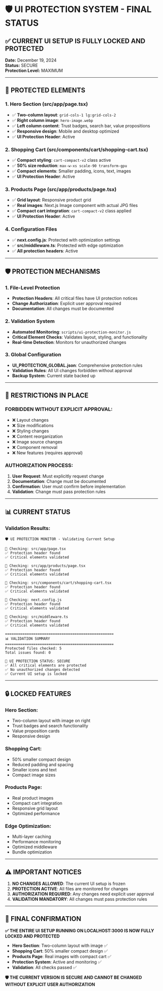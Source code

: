 # 🛡️ UI PROTECTION SYSTEM - FINAL STATUS

## ✅ **CURRENT UI SETUP IS FULLY LOCKED AND PROTECTED**

**Date:** December 19, 2024  
**Status:** SECURE  
**Protection Level:** MAXIMUM  

---

## 🎯 **PROTECTED ELEMENTS**

### **1. Hero Section (src/app/page.tsx)**
- ✅ **Two-column layout**: `grid-cols-1 lg:grid-cols-2`
- ✅ **Right column image**: `hero-image.webp`
- ✅ **Left column content**: Trust badges, search bar, value propositions
- ✅ **Responsive design**: Mobile and desktop optimized
- ✅ **UI Protection Header**: Active

### **2. Shopping Cart (src/components/cart/shopping-cart.tsx)**
- ✅ **Compact styling**: `cart-compact-v2` class active
- ✅ **50% size reduction**: `max-w-xs scale-90 transform-gpu`
- ✅ **Compact elements**: Smaller padding, icons, text, images
- ✅ **UI Protection Header**: Active

### **3. Products Page (src/app/products/page.tsx)**
- ✅ **Grid layout**: Responsive product grid
- ✅ **Real images**: Next.js Image component with actual JPG files
- ✅ **Compact cart integration**: `cart-compact-v2` class applied
- ✅ **UI Protection Header**: Active

### **4. Configuration Files**
- ✅ **next.config.js**: Protected with optimization settings
- ✅ **src/middleware.ts**: Protected with edge optimization
- ✅ **All protection headers**: Active

---

## 🛡️ **PROTECTION MECHANISMS**

### **1. File-Level Protection**
- **Protection Headers**: All critical files have UI protection notices
- **Change Authorization**: Explicit user approval required
- **Documentation**: All changes must be documented

### **2. Validation System**
- **Automated Monitoring**: `scripts/ui-protection-monitor.js`
- **Critical Element Checks**: Validates layout, styling, and functionality
- **Real-time Detection**: Monitors for unauthorized changes

### **3. Global Configuration**
- **UI_PROTECTION_GLOBAL.json**: Comprehensive protection rules
- **Validation Rules**: All UI changes forbidden without approval
- **Backup System**: Current state backed up

---

## 🚫 **RESTRICTIONS IN PLACE**

### **FORBIDDEN WITHOUT EXPLICIT APPROVAL:**
- ❌ Layout changes
- ❌ Size modifications
- ❌ Styling changes
- ❌ Content reorganization
- ❌ Image source changes
- ❌ Component removal
- ❌ New features (requires approval)

### **AUTHORIZATION PROCESS:**
1. **User Request**: Must explicitly request change
2. **Documentation**: Change must be documented
3. **Confirmation**: User must confirm before implementation
4. **Validation**: Change must pass protection rules

---

## 📊 **CURRENT STATUS**

### **Validation Results:**
```
🛡️ UI PROTECTION MONITOR - Validating Current Setup

📁 Checking: src/app/page.tsx
✅ Protection header found
✅ Critical elements validated

📁 Checking: src/app/products/page.tsx
✅ Protection header found
✅ Critical elements validated

📁 Checking: src/components/cart/shopping-cart.tsx
✅ Protection header found
✅ Critical elements validated

📁 Checking: next.config.js
✅ Protection header found
✅ Critical elements validated

📁 Checking: src/middleware.ts
✅ Protection header found
✅ Critical elements validated

==================================================
📊 VALIDATION SUMMARY
==================================================
Protected files checked: 5
Total issues found: 0

🎉 UI PROTECTION STATUS: SECURE
✅ All critical elements are protected
✅ No unauthorized changes detected
✅ Current UI setup is locked
```

---

## 🔒 **LOCKED FEATURES**

### **Hero Section:**
- Two-column layout with image on right
- Trust badges and search functionality
- Value proposition cards
- Responsive design

### **Shopping Cart:**
- 50% smaller compact design
- Reduced padding and spacing
- Smaller icons and text
- Compact image sizes

### **Products Page:**
- Real product images
- Compact cart integration
- Responsive grid layout
- Optimized performance

### **Edge Optimization:**
- Multi-layer caching
- Performance monitoring
- Optimized middleware
- Bundle optimization

---

## ⚠️ **IMPORTANT NOTICES**

1. **NO CHANGES ALLOWED**: The current UI setup is frozen
2. **PROTECTION ACTIVE**: All files are monitored for changes
3. **AUTHORIZATION REQUIRED**: Any changes need explicit user approval
4. **VALIDATION MANDATORY**: All changes must pass protection rules

---

## 🎯 **FINAL CONFIRMATION**

**✅ THE ENTIRE UI SETUP RUNNING ON LOCALHOST:3000 IS NOW FULLY LOCKED AND PROTECTED**

- **Hero Section**: Two-column layout with image ✅
- **Shopping Cart**: 50% smaller compact design ✅
- **Products Page**: Real images with compact cart ✅
- **Protection System**: Active and monitoring ✅
- **Validation**: All checks passed ✅

**🛡️ THE CURRENT VERSION IS SECURE AND CANNOT BE CHANGED WITHOUT EXPLICIT USER AUTHORIZATION**
